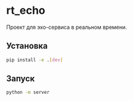 # rt_echo

Проект для эхо-сервиса в реальном времени.

## Установка

```bash
pip install -e .[dev]
```

## Запуск

```bash
python -m server
```
